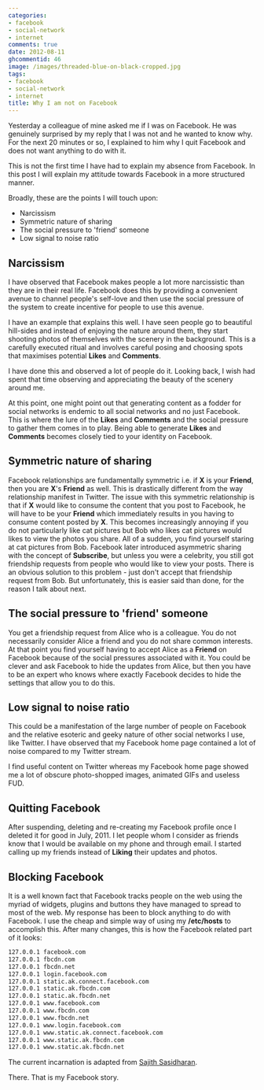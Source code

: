 ```yaml
---
categories:
- facebook
- social-network
- internet
comments: true
date: 2012-08-11
ghcommentid: 46
image: /images/threaded-blue-on-black-cropped.jpg
tags:
- facebook
- social-network
- internet
title: Why I am not on Facebook
---
```


Yesterday a colleague of mine asked me if I was on Facebook. He
was genuinely surprised by my reply that I was not and he wanted to know
 why. For the next 20 minutes or so, I explained to him why I quit
 Facebook and does not want anything to do with it.

This is not the first time I have had to explain my absence from Facebook. In this post I will explain my attitude towards Facebook in a more structured manner.

Broadly, these are the points I will touch upon:

* Narcissism
* Symmetric nature of sharing
* The social pressure to 'friend' someone
* Low signal to noise ratio

<!--more-->


## Narcissism
I have observed that Facebook makes people a lot more narcissistic than
they are in their real life. Facebook does this by providing a
convenient avenue to channel people's self-love and then use the social
pressure of the system to create incentive for people to use this
avenue.

I have an example that explains this well. I have seen people go to beautiful hill-sides and instead of enjoying
the nature around them, they start shooting photos of themselves with
the scenery in the background. This is a carefully executed ritual and
involves careful posing and choosing spots that maximises potential
**Likes** and **Comments**.

I have done this and observed a lot of people do it. Looking back, I
wish  had spent that time observing and appreciating the beauty of the
scenery around me.

At this point, one might point out that generating content as a fodder
for social networks is endemic to all social networks and no just
Facebook. This is where the lure of the **Likes** and **Comments** and the
social pressure to gather them comes in to play. Being able to generate
**Likes** and **Comments** becomes closely tied to your identity on
Facebook.

## Symmetric nature of sharing
Facebook relationships are fundamentally symmetric i.e. if **X** is your
**Friend**, then you are **X**'s **Friend** as well. This is drastically
different from the way relationship manifest in Twitter. The issue with
this symmetric relationship is that if **X** would like to consume the
content that you post to Facebook, he will have to be your **Friend**
which immediately results in you having to consume content posted by
**X**. This becomes increasingly annoying if you do not particularly like
cat pictures but Bob who likes cat pictures would likes to view the
photos you share. All of a sudden, you find yourself staring at cat
pictures from Bob.
Facebook later introduced asymmetric sharing with the concept of
**Subscribe**, but unless you were a celebrity, you still got friendship
requests from people who would like to view your posts.
There is an obvious solution to this problem - just don't accept that
friendship request from Bob. But unfortunately, this is easier said than
done, for the reason I talk about next.

## The social pressure to 'friend' someone
You get a friendship request from Alice who is a colleague. You do not
necessarily consider Alice a friend and you do not share common
interests. At that point you find yourself having to accept Alice as a **Friend** on Facebook because of the social
pressures associated with it.
You could be clever and ask Facebook to hide the updates from Alice, but
then you have to be an expert who knows where exactly Facebook decides
to hide the settings that allow you to do this.

## Low signal to noise ratio
This could be a manifestation of the large number of people on Facebook
and the relative esoteric and geeky nature of other social networks I
use, like Twitter. I have observed that my Facebook home page contained
a lot of noise compared to my Twitter stream.

I find useful content on Twitter whereas my Facebook home page showed me
a lot of obscure photo-shopped images, animated GIFs and useless FUD.

## Quitting Facebook
After suspending, deleting and re-creating my Facebook profile once I
deleted it for good in July, 2011. I let people whom I consider as
friends know that I would be available on my phone and through email. I
started calling up my friends instead of **Liking** their updates and
photos.

## Blocking Facebook
It is a well known fact that Facebook tracks people on the web using the
myriad of widgets, plugins and buttons they have managed to spread to
most of the web. My response has been to block anything to do with
Facebook. I use the cheap and simple way of using my **/etc/hosts** to
accomplish this. After many changes, this is how the Facebook related
part of it looks:

```bash
127.0.0.1 facebook.com
127.0.0.1 fbcdn.com
127.0.0.1 fbcdn.net
127.0.0.1 login.facebook.com
127.0.0.1 static.ak.connect.facebook.com
127.0.0.1 static.ak.fbcdn.com
127.0.0.1 static.ak.fbcdn.net
127.0.0.1 www.facebook.com
127.0.0.1 www.fbcdn.com
127.0.0.1 www.fbcdn.net
127.0.0.1 www.login.facebook.com
127.0.0.1 www.static.ak.connect.facebook.com
127.0.0.1 www.static.ak.fbcdn.com
127.0.0.1 www.static.ak.fbcdn.net
```
The current incarnation is adapted from
[Sajith Sasidharan](http://nonzen.in/2012/06/17/etchosts.html).

There. That is my Facebook story.